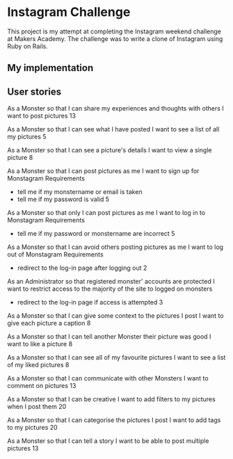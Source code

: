 Instagram Challenge
===================

This project is my attempt at completing the Instagram weekend challenge at Makers Academy. The challenge was to write a clone of Instagram using Ruby on Rails.

## My implementation

## User stories

As a Monster
so that I can share my experiences and thoughts with others
I want to post pictures
13

As a Monster
so that I can see what I have posted
I want to see a list of all my pictures
5

As a Monster
so that I can see a picture's details
I want to view a single picture
8

As a Monster
so that I can post pictures as me
I want to sign up for Monstagram
Requirements
- tell me if my monstername or email is taken
- tell me if my password is valid
5

As a Monster
so that only I can post pictures as me
I want to log in to Monstagram
Requirements
- tell me if my password or monstername are incorrect
5  

As a Monster
so that I can avoid others posting pictures as me
I want to log out of Monstagram
Requirements
- redirect to the log-in page after logging out
2

As an Administrator
so that registered monster' accounts are protected
I want to restrict access to the majority of the site to logged on monsters
- redirect to the log-in page if access is attempted
3

As a Monster
so that I can give some context to the pictures I post
I want to give each picture a caption
8

As a Monster
so that I can tell another Monster their picture was good
I want to like a picture
8

As a Monster
so that I can see all of my favourite pictures
I want to see a list of my liked pictures
8

As a Monster
so that I can communicate with other Monsters
I want to comment on pictures
13

As a Monster
so that I can be creative
I want to add filters to my pictures when I post them
20

As a Monster
so that I can categorise the pictures I post
I want to add tags to my pictures
20

As a Monster
so that I can tell a story
I want to be able to post multiple pictures
13